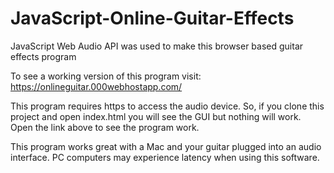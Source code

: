 # JavaScript-Online-Guitar-Effects
JavaScript Web Audio API was used to make this browser based guitar effects program 

To see a working version of this program visit: https://onlineguitar.000webhostapp.com/

This program requires https to access the audio device. So, if you clone this project and open index.html you will see the GUI but nothing will work. Open the link above to see the program work.

This program works great with a Mac and your guitar plugged into an audio interface.
PC computers may experience latency when using this software.

